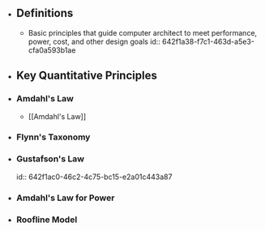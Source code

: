 - ## Definitions
	- Basic principles that guide computer architect to meet performance, power, cost, and other design goals
	  id:: 642f1a38-f7c1-463d-a5e3-cfa0a593b1ae
- ## Key Quantitative Principles
- ### Amdahl's Law
	- [[Amdahl's Law]]
- ### Flynn's Taxonomy
- ### Gustafson's Law
  id:: 642f1ac0-46c2-4c75-bc15-e2a01c443a87
- ### Amdahl's Law for Power
- ### Roofline Model